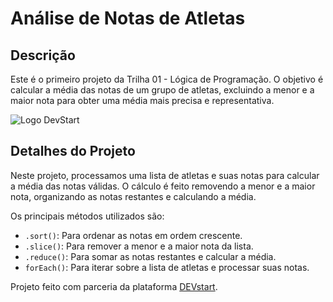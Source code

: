 # Análise de Notas de Atletas

## Descrição

Este é o primeiro projeto da Trilha 01 - Lógica de Programação. O objetivo é calcular a média das notas de um grupo de atletas, excluindo a menor e a maior nota para obter uma média mais precisa e representativa.

![Logo DevStart](https://mlv3klhjzd93.i.optimole.com/dFnT9DI-VVs3T0NU/w:auto/h:auto/q:90/https://devstart.tech/wp-content/uploads/sites/4/2023/02/logo.png)

## Detalhes do Projeto

Neste projeto, processamos uma lista de atletas e suas notas para calcular a média das notas válidas. O cálculo é feito removendo a menor e a maior nota, organizando as notas restantes e calculando a média.

Os principais métodos utilizados são:
- `.sort()`: Para ordenar as notas em ordem crescente.
- `.slice()`: Para remover a menor e a maior nota da lista.
- `.reduce()`: Para somar as notas restantes e calcular a média.
- `forEach()`: Para iterar sobre a lista de atletas e processar suas notas.


Projeto feito com parceria da plataforma [DEVstart](https://app.devstart.tech/learn/).

